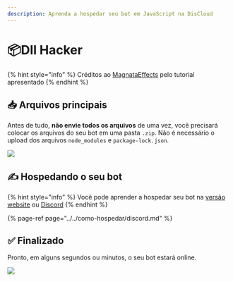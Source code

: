```yaml
---
description: Aprenda a hospedar seu bot em JavaScript na DisCloud
---
```


# 📦Dll Hacker

{% hint style="info" %}
Créditos ao [MagnataEffects](https://absolutproject.com) pelo tutorial apresentado
{% endhint %}

## 📥 Arquivos principais

Antes de tudo, **não envie todos os arquivos** de uma vez, você precisará colocar os arquivos do seu bot em uma pasta `.zip`. Não é necessário o upload dos arquivos `node_modules` e `package-lock.json`.

![](../../../.gitbook/assets/image-36.png)

## ✍ Hospedando o seu bot

{% hint style="info" %}
Você pode aprender a hospedar seu bot na [versão website]() ou [Discord](../../como-hospedar/discord.md)
{% endhint %}

{% page-ref page="../../como-hospedar/discord.md" %}

## ✅ Finalizado

Pronto, em alguns segundos ou minutos, o seu bot estará online.

![](../../../.gitbook/assets/image-29.png)

